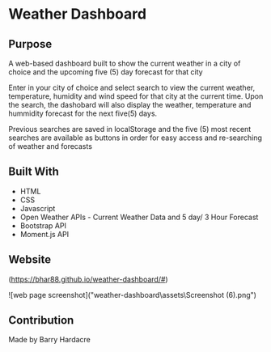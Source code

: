 # Weather Dashboard

## Purpose
A web-based dashboard built to show the current weather in a city of choice and the upcoming five (5) day forecast for that city

Enter in your city of choice and select search to view the current weather, temperature, humidity and wind speed for that city at the current time. Upon the search, the dashobard will also display the weather, temperature and hummidity forecast for the next five(5) days. 

Previous searches are saved in localStorage and the five (5) most recent searches are available as buttons in order for easy access and re-searching of weather and forecasts

## Built With
* HTML
* CSS
* Javascript
* Open Weather APIs - Current Weather Data and 5 day/ 3 Hour Forecast
* Bootstrap API
* Moment.js API

## Website
(https://bhar88.github.io/weather-dashboard/#)

![web page screenshot]("weather-dashboard\assets\Screenshot (6).png")

## Contribution
Made by Barry Hardacre
